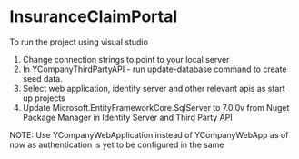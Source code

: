 # InsuranceClaimPortal
To run the project using visual studio
1. Change connection strings to point to your local server
2. In YCompanyThirdPartyAPI - run update-database command to create seed data. 
3. Select web application, identity server and other relevant apis as start up projects
5. Update Microsoft.EntityFrameworkCore.SqlServer to 7.0.0v from Nuget Package Manager in Identity Server and Third Party API

NOTE: Use YCompanyWebApplication instead of YCompanyWebApp as of now as authentication is yet to be configured in the same